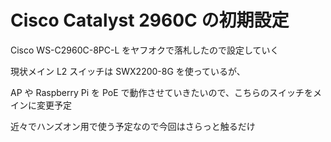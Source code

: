 # Cisco Catalyst 2960C の初期設定

Cisco WS-C2960C-8PC-L をヤフオクで落札したので設定していく

現状メイン L2 スイッチは SWX2200-8G を使っているが、

AP や Raspberry Pi を PoE で動作させていきたいので、こちらのスイッチをメインに変更予定

近々でハンズオン用で使う予定なので今回はさらっと触るだけ
